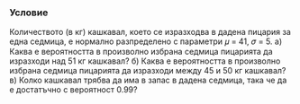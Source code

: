 ### Условие
Количеството (в кг) кашкавал, което се изразходва в дадена пицария за една
седмица, е нормално разпределено с параметри 𝜇 = 41, 𝜎 = 5.
а) Каква е вероятността в произволно избрана седмица пицарията да изразходи над 51
кг кашкавал?
б) Каква е вероятността в произволно избрана седмица пицарията да изразходи между
45 и 50 кг кашкавал?
в) Колко кашкавал трябва да има в запас в дадена седмица, така че да е достатъчно с
вероятност 0.99?
